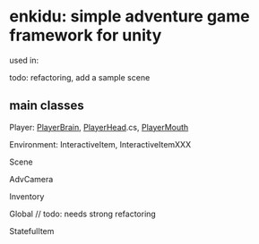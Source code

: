 # enkidu: simple adventure game framework for unity

used in: 

todo: refactoring, add a sample scene

## main classes

Player: [PlayerBrain](Assets/Motiviti/Enkidu/character/Player.cs), [PlayerHead](Assets/Motiviti/Enkidu/character/PlayerHead).cs, [PlayerMouth](Assets/Motiviti/Enkidu/character/PlayerMouth.cs)

Environment: InteractiveItem, InteractiveItemXXX

Scene

AdvCamera

Inventory

Global // todo: needs strong refactoring

StatefulItem
